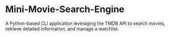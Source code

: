 # Mini-Movie-Search-Engine
A Python-based CLI application leveraging the TMDB API to search movies, retrieve detailed information, and manage a watchlist.
